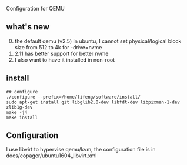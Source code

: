 Configuration for QEMU

## what's new
0. the default qemu (v2.5) in ubuntu, I cannot set physical/logical block size from 512 to 4k for -drive=nvme
1. 2.11 has better support for better nvme
3. I also want to have it installed in non-root

## install

```shell
## configure
./configure --prefix=/home/lifeng/software/install/
sudo apt-get install git libglib2.0-dev libfdt-dev libpixman-1-dev zlib1g-dev
make -j4
make install
```

## Configuration
I use libvirt to hypervise qemu/kvm, the configuration file is in docs/copager/ubuntu1604\_libvirt.xml
